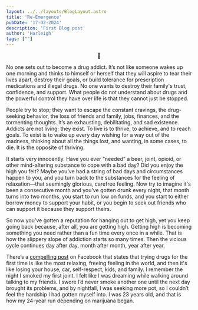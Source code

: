 ```yaml
---
layout: ../../layouts/BlogLayout.astro
title: 'Re-Emergence'
pubDate: '17-02-2024'
description: 'First Blog post'
author: 'Harleigh'
tags: [""]
---
```

<p style="text-align: center;">🦋</p>

No one sets out to become a drug addict. It’s not like someone wakes up one morning and thinks to himself or herself that they will aspire to tear their lives apart, destroy their goals, or build tolerance for prescription medications and illegal drugs. No one wants to destroy their family's trust, confidence, and support. What people do not understand about drugs and the powerful control they have over life is that they cannot just be stopped.


People try to stop; they want to escape the constant cravings, the drug-seeking behavior, the loss of friends and family, jobs, finances, and the tormenting thoughts. It’s an exhausting, debilitating, and sad existence. Addicts are not living; they exist. To live is to thrive, to achieve, and to reach goals. To exist is to wake up every day wishing for a way out of the madness, thinking about all the things lost, and wanting, in some cases, to die. It is the opposite of thriving.


It starts very innocently. Have you ever “needed” a beer, joint, opioid, or other mind-altering substance to cope with a bad day? Did you enjoy the high you felt? Maybe you’ve had a string of bad days and circumstances happen to you, and you turn back to the substances for the feeling of relaxation—that seemingly glorious, carefree feeling. Now try to imagine it's been a consecutive month and you’ve gotten drunk every night, that month turns into two months, you start to run low on funds, and you start to either borrow money to support your habit, or you begin to seek out friends who can support it because they support theirs.

So now you’ve gotten a reputation for hanging out to get high, yet you keep going back because, after all, you are getting high. Getting high is becoming something you need rather than a fun time every once in a while. That is how the slippery slope of addiction starts so many times. Then the vicious cycle continues day after day, month after month, year after year.

There’s a <a href="https://www.facebook.com/share/p/Bbby9nudYfa9kt4E/?mibextid=oFDknk" style="color: black;">compelling post</a> on Facebook that states that trying drugs for the first time is like the most relaxing, freeing feeling in the world, and then it's like losing your house, car, self-respect, kids, and family. I remember the night I smoked my first joint. I felt like I was dreaming while walking around talking to my friends. I swore I’d never smoke another one until the next day brought its problems, and by nightfall, I was seeking more pot, so I couldn’t feel the hardship I had gotten myself into. I was 23 years old, and that is how my 24-year run depending on marijuana began.